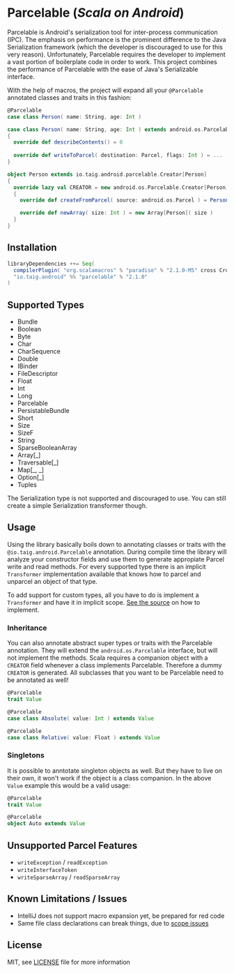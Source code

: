 # Parcelable (***Scala on Android***)

Parcelable is Android's serialization tool for inter-process communication (IPC). The emphasis on performance is the prominent difference to the Java Serialization framework (which the developer is discouraged to use for this very reason). Unfortunately, Parcelable requires the developer to implement a vast portion of boilerplate code in order to work. This project combines the performance of Parcelable with the ease of Java's Serializable interface.

With the help of macros, the project will expand all your `@Parcelable` annotated classes and traits in this fashion:

````scala
@Parcelable
case class Person( name: String, age: Int )
````

````scala
case class Person( name: String, age: Int ) extends android.os.Parcelable
{
  override def describeContents() = 0
  
  override def writeToParcel( destination: Parcel, flags: Int ) = ...
}

object Person extends io.taig.android.parcelable.Creator[Person]
{
  override lazy val CREATOR = new android.os.Parcelable.Creator[Person]
  {
    override def createFromParcel( source: android.os.Parcel ) = Person( ... )

    override def newArray( size: Int ) = new Array[Person]( size )
  }
}
````

## Installation

````scala
libraryDependencies ++= Seq(
  compilerPlugin( "org.scalamacros" % "paradise" % "2.1.0-M5" cross CrossVersion.full ),
  "io.taig.android" %% "parcelable" % "2.1.0"
)
````

## Supported Types

- Bundle
- Boolean
- Byte
- Char
- CharSequence
- Double
- IBinder
- FileDescriptor
- Float
- Int
- Long
- Parcelable
- PersistableBundle
- Short
- Size
- SizeF
- String
- SparseBooleanArray
- Array[_]
- Traversable[_]
- Map[_, _]
- Option[_]
- Tuples

The Serialization type is not supported and discouraged to use. You can still create a simple Serialization transformer though.

## Usage

Using the library basically boils down to annotating classes or traits with the `@io.taig.android.Parcelable` annotation. During compile time the library will analyze your constructor fields and use them to generate appropiate Parcel write and read methods. For every supported type there is an implicit `Transformer` implementation available that knows how to parcel and unparcel an object of that type.

To add support for custom types, all you have to do is implement a `Transformer` and have it in implicit scope. [See the source][1] on how to implement.

### Inheritance

You can also annotate abstract super types or traits with the Parcelable annotation. They will extend the `android.os.Parcelable` interface, but will not implement the methods. Scala requires a companion object with a `CREATOR` field whenever a class implements Parcelable. Therefore a dummy `CREATOR` is generated. All subclasses that you want to be Parcelable need to be annotated as well!

````scala
@Parcelable
trait Value

@Parcelable
case class Absolute( value: Int ) extends Value

@Parcelable
case class Relative( value: Float ) extends Value
````

### Singletons

It is possible to anntotate singleton objects as well. But they have to live on their own, it won't work if the object is a class companion. In the above `Value` example this would be a valid usage:

````scala
@Parcelable
trait Value

@Parcelable
object Auto extends Value
````

## Unsupported Parcel Features

- `writeException` / `readException`
- `writeInterfaceToken`
- `writeSparseArray` / `readSparseArray`

## Known Limitations / Issues

- IntelliJ does not support macro expansion yet, be prepared for red code
- Same file class declarations can break things, due to [scope issues][2]

## License

MIT, see [LICENSE][3] file for more information

[1]: https://github.com/Taig/Parcelable/blob/master/src/main/scala/io/taig/android/parcelable/Transformer.scala
[2]: https://github.com/scalamacros/paradise/issues/14
[3]: https://raw.githubusercontent.com/Taig/Parcelable/master/LICENSE
